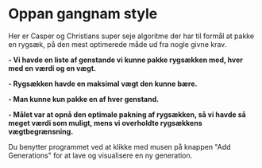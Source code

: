 # Oppan gangnam style


Her er Casper og Christians super seje algoritme der har til formål at pakke en rygsæk, på den mest optimerede måde ud fra nogle givne krav.

**- Vi havde en liste af genstande vi kunne pakke rygsækken med, hver med en værdi og en vægt.**

**- Rygsækken havde en maksimal vægt den kunne bære.**

**- Man kunne kun pakke en af hver genstand.**

**- Målet var at opnå den optimale pakning af rygsækken, så vi havde så meget værdi som muligt, mens vi overholdte rygsækkens vægtbegrænsning.**


Du benytter programmet ved at klikke med musen  på knappen "Add Generations" for at lave og visualisere en ny generation.
